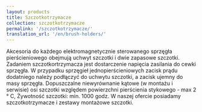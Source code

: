 ```yaml
---
layout: products
title: Szczotkotrzymacze
collection: szczotkotrzymacze
permalink: '/szczotkotrzymacze/'
translation_url: '/en/brush-holders/'
---
```

Akcesoria do każdego elektromagnetycznie sterowanego sprzęgła pierścieniowego obejmują uchwyt szczotki i dwie zapasowe szczotki. Zadaniem szczotkortrzymacza jest dostarczenie napięcia zasilania do cewki sprzęgła. W przypadku sprzęgieł jednopierścieniowych zacisk prądu dodatniego należy podłączyć do uchwytu szczotki, a zacisk ujemny do masy sprzęgła. Dopuszczalne niewyrównanie kątowe (w montażu i serwisie) osi szczotki względem powierzchni pierścienia stykowego - max 2 ° C, Żywotność szczotki: min. 1000 godz. 
W naszej ofercie posiadamy szczotkotrzymacze i zestawy montażowe szczotki.